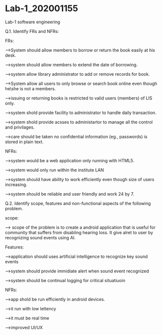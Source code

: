 # Lab-1_202001155

Lab-1 software engineering

Q.1. Identify FRs and NFRs:

FRs:

-->System should allow members to borrow or return the book easily at his desk.

-->system should allow members to extend the date of borrowing.

-->system allow library administrator to add or remove records for book.

-->System allow all users to only browse or search book online even though he\she is not a members.

-->issuing or returning books is restricted to valid users (members) of LIS only.

-->system shold provide facility to administrator to handle daily transaction.

-->system shold provide acsses to administartor to manage all the control and privilages.

-->care should be taken no confidential information (eg., passwords) is stored in plain text.


NFRs:

-->system would be a web application only running with HTML5.

-->system would only run within the institute LAN

-->system should have ability to work efficiently even though size of users increasing.

-->system should be reliable and user friendly and work 24 by 7.



Q.2. Identify scope, features and non-functional aspects of the following problem.

scope:

--> scope of the problem is to create a android application that is useful for community that suffers from disabling hearing loss. It give alret to user by recognizing sound events using AI.

Features:

-->application should uses artificial intelligence to recognize key sound events

-->system should provide immidiate alert when sound event recognized

-->system should be continual logging for critical situatiuoin


NFRs:

-->app shold be run efficiently in android devices.

-->it run with low lettency

-->it must be real time

-->improved UI/UX 
